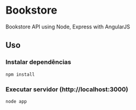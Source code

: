 # Bookstore
Bookstore API using Node, Express with AngularJS

## Uso

### Instalar dependências

```
npm install
```

### Executar servidor (http://localhost:3000)

```
node app
```
